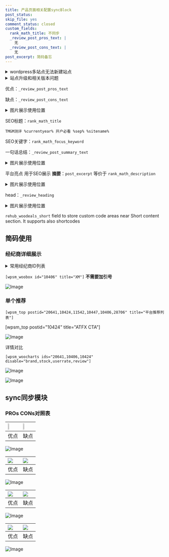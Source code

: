 ```yaml
---
title: 产品页面相关配置syncBlock
post_status: 
skip_file: yes
comment_status: closed
custom_fields:
  rank_math_title: 不同步
  _review_post_pros_text: |
    无
  _review_post_cons_text: |
    无
post_excerpt: 简码备忘
---
```

<details><summary>wordpress多站点无法新建站点</summary>

<li>和报错需要清理cookies一样的原因</li>
<li>wp-config.php里面<code>define( 'SUBDOMAIN_INSTALL', false );//子域名安装</code></li>
<li>新建子站点是用<code>define( 'SUBDOMAIN_INSTALL', true);//子域名安装</code> 完成以后，改成<code>false</code></li>
</details>

<details><summary>站点升级和相关版本问题</summary>

<p>wordpress：5.9.9
woocommerce：7.5.1
出现问题的地方：主题选项里面>><strong>Product layout >>compact style</strong></p>
<p>如何出现没有用过的字段 导致无法保存。先导出配置 然后进行修改，后面再次恢复即可。</p>
<p>出现部分字段无法显示时，需要返回默认布局后，对产品进行保存就好了。</p>
<p></p>
</details>

优点：`_review_post_pros_text`

缺点：`_review_post_cons_text`

<details><summary>图片展示使用位置</summary>

<img src="https://prod-files-secure.s3.us-west-2.amazonaws.com/39ed1227-6d7d-4570-be36-9ccd4a2c4241/f51d3d83-55d4-4bdf-9604-f37ec77ab556/Untitled.png?X-Amz-Algorithm=AWS4-HMAC-SHA256&X-Amz-Content-Sha256=UNSIGNED-PAYLOAD&X-Amz-Credential=ASIAZI2LB466QBAF6IL7%2F20250421%2Fus-west-2%2Fs3%2Faws4_request&X-Amz-Date=20250421T165521Z&X-Amz-Expires=3600&X-Amz-Security-Token=IQoJb3JpZ2luX2VjEDkaCXVzLXdlc3QtMiJIMEYCIQDYT5yF%2BdQFRM0LTDHmydJhHI43KQkfO9L%2FVhZrZJxB%2FQIhAI6niL%2FoIdm1RBI0IR9whloWdCn1NZOFAyfKRn91CisyKogECML%2F%2F%2F%2F%2F%2F%2F%2F%2F%2FwEQABoMNjM3NDIzMTgzODA1IgztC2ve3LxppiwCoPEq3APfBqHKFTrKWguCPszW1TGLnpuq0rTBO6ggNKDkuQ3dIZpW%2FccvWyo4tZvUKpWnu9VF%2BL1ePh1JcJ584rT%2F9LISXs%2BxjF65qkRM0E%2BMw61l7R27xtAA26gz7HvmKYD0eJ5OB5%2Fab6ySpb8U47b7EkNAa1snVgOBlwyxLro3%2Fft5yufTUsMDPID0texhepA3sT5AGG3Mmby5h6FcKtOKE5lrxcG0Y6VftzaSvRv%2B5%2BBV1i0GWuCfFzfiyH0NOq90qInJOWjFlpH%2FpI%2B4TzNbmRi2nE8sqXlOUPXAHFpVmLzwvIg6cjlMf6jKHvgMeHc3gGP%2BMHy%2Bkb84i%2BslhZajehoNLdZZ5tVnxXou8N3pOi2XVk23sOlm6kklNBBnZUkxY1pSfxnJtOUMjqaM1gwIP69O7ZZevvZteP4Eq%2FAJgxHS%2BwD2uBl172C%2FV%2B%2ByMxitw1ZSQz4NTV1sYEz114QvJAUJfcvdQ0LPQ8JFvRNeNPbQ3JXgd5YosZuehBJE%2FmnLN3Ahq5QY%2F8vtvsMpr%2B7uf3tGwpnFgXel0B%2Fqdz9JjjTKRvwKLtDPS6W%2BoZp%2BeLxskYUsZbcQwPp3qYAxzg80Mr%2FVjWOxPuym7U2hYxDYP8IvQyzHNpiLwvCkFbdabDCK65nABjqkAcfN5wU7ByDVjzihSMxPeN1B1T%2FpfIhQcqr6jlsN2XwWS6ODxfAxmh%2F0xCc%2FLWEdgXvZSm17M3Xh4r%2BQ%2FrYB27maOK1j4Cu%2FCXyAo%2Fr5dIpt3QISHtgS8QFlxDOM9mjMS0xpV0ueAezmFf5iqyocOCWuJYUrGg6qEAFtNqGmZx0ajSmbXTILPhQDv9g3vhpJR%2BbkZEbGHWpSDC9g7beayVWuD8hL&X-Amz-Signature=bd075c12cc771fe0399237bd01da519058d68a22cc02016d824cf49a45e04a36&X-Amz-SignedHeaders=host&x-id=GetObject" alt="Image">
</details>

SEO标题：`rank_math_title`

`TMGM测评 %currentyear% 开户必看 %sep% %sitename%`

SEO关键字：`rank_math_focus_keyword`

一句话总结：`_review_post_summary_text`

<details><summary>图片展示使用位置</summary>

<img src="https://prod-files-secure.s3.us-west-2.amazonaws.com/39ed1227-6d7d-4570-be36-9ccd4a2c4241/4b96a922-296c-4f4e-8630-d1c870cbce01/Untitled.png?X-Amz-Algorithm=AWS4-HMAC-SHA256&X-Amz-Content-Sha256=UNSIGNED-PAYLOAD&X-Amz-Credential=ASIAZI2LB4665KS7YFZI%2F20250421%2Fus-west-2%2Fs3%2Faws4_request&X-Amz-Date=20250421T165521Z&X-Amz-Expires=3600&X-Amz-Security-Token=IQoJb3JpZ2luX2VjEDkaCXVzLXdlc3QtMiJIMEYCIQCPk1Ktb38cAoUEdSvSkHDZS95PSITN%2Fh%2F4bl%2FD8m9UeQIhAMt%2Fbd%2BHPJCsD%2FiXL0Qn0t2dchInSBAFEhp25refV%2F%2FXKogECML%2F%2F%2F%2F%2F%2F%2F%2F%2F%2FwEQABoMNjM3NDIzMTgzODA1IgwMzertRinwXx8wD4gq3AN8WGRr65Iyt9tuulddHSHilW7Rk1%2FyJApbnnKLe4lmddveHy%2B5Tilga2%2BQZcimEyF0UYkM%2Ff7jxSnkDUx9Byuzjx8bfCjpZ3CmZ%2FifploH5Q%2FV6J8wSxhOx996MvgEd7YkXBzzE8E3H64A8FUW8sBwTtBB%2FnQaDvjk6%2BzbeK14HQMPVe2m4b3W4ktUMYY0KrGcxnHquS2yR4gAZ4FiyI3xQmH7WobWyyq6yp4YOmjkK7q%2Fujy0%2FyvfRgA4nJ61N2P7A4buoa%2FcV5PhdCJo7Af%2BcrP7KDdL8PUWauD4KzreetBKPB3a5orG9k1qT%2F2cwzjV4GmV8QRFuRc7a1Zp%2FsfMoJ%2Fzr36mfgoeMcqaNSYaFUBK%2BYuXP7tHxD%2FnByGu6xo8Ul1AyKm5eFv%2B1kXMWCWbM57ymW%2BMXXmjJjSjvScTPc8Z7YkEFuQ%2BajcE%2BiSkBHkM9ING%2FBxp5HUJ5uOV%2FW12fJQW8vqqs8IFUJdTGl8%2BndLjOmZ7fROLgcdkmm%2FMCjsjl4rsVmKwtspwVdY6u2QVygM7RO%2Fqx0OpSV%2FL96JbNT6atcZ%2F59y9KFTxmhkSyS7t2jkj%2Fp4y0Rt5%2FqGlS%2BRlBvrULs0mskDNHFywxj3uCW9ByHXCMX1wBxamMjDq65nABjqkAZ5VmeIf77ZOj4jDoWXPScIlBtty4jUxxNvBqySlrjrIbtgsWD9c1Q4JODW5Ls%2FkYN4IQHW7PIOv5WugIiZ2%2FOvRbBNys5ZNuKdF%2BKlAo1XGW3q1LEIwjqYOZS7pJ8RtEO6bjKZi%2FtpvJMVaoZa662KUknp9w%2FaiGQCgAntko9xYAKP7gn9pnKg5PoYBrC8%2FlorW4zpd1T2kzVTyKLbeFHBg1UwB&X-Amz-Signature=4489e3a7cd79b44910140a7b519c1d5e91497ecad897d9dc54fb0759d53a4298&X-Amz-SignedHeaders=host&x-id=GetObject" alt="Image">
</details>

平台亮点 用于SEO展示 **摘要**：`post_excerpt`  等价于 `rank_math_description`

<details><summary>图片展示使用位置</summary>

<img src="https://prod-files-secure.s3.us-west-2.amazonaws.com/39ed1227-6d7d-4570-be36-9ccd4a2c4241/1ee11f63-b60a-4dfe-a7a7-d58ff23b5d88/Untitled.png?X-Amz-Algorithm=AWS4-HMAC-SHA256&X-Amz-Content-Sha256=UNSIGNED-PAYLOAD&X-Amz-Credential=ASIAZI2LB466QX5AQLPJ%2F20250421%2Fus-west-2%2Fs3%2Faws4_request&X-Amz-Date=20250421T165522Z&X-Amz-Expires=3600&X-Amz-Security-Token=IQoJb3JpZ2luX2VjEDkaCXVzLXdlc3QtMiJHMEUCIQDkynNWPM%2BCUIUMp3v%2Fwzn11gpqCzYSlDQHfMwnRV7NGwIgVoK0bqGviUF7cmXDuJuLaph94Emw5%2B8G8gWmYqKh2WoqiAQIwv%2F%2F%2F%2F%2F%2F%2F%2F%2F%2FARAAGgw2Mzc0MjMxODM4MDUiDDg2zOCswvLU4OSKFCrcAyKglRjg4m9gjRiOl7y7OWVdhVmIf0%2FzXrMSqnHioK3ITmxFG1C3NQGa2k%2B5%2BqD3klFGXd5U5tpv8NQdF%2Bv32cHsdsKOUFAmU6jHujiF%2Bl9S93NUs04q18yYNS4GecLRCU8bkMUqHJjGF0mWJAZ4AvFBvNMPJPi5Zfv91DAv8Q9kstc4Yj4AvvQspk2HzMXq%2F9CMvK%2BqToPQgXbDsxDCC0ojLkLm%2Bay7awvVNPz224YGKErEK7d0piWuOuPwf2YK1ZyWV8BCoDARHpmXoDpNognub1BA6thlScYUmVZ%2F6yN1rKczSdZImLKDBtsODH9RCKLTP0oriZbkCfTHns9iEz9iEiMkT2A4YkGdzlNMtOChgOwhL0hVHmjF2XjTylu%2B2GjLQxTagBMWoo6Ag%2BZB6JLLVz6Gju8ShNLA5tLpNEluwFN4tS6DWTvmaeCishlcyvDaqt0vXY%2FILZYcyRuxmMkCQTio%2B%2BsdNLpQnf3srDe4NYPEmhA0YtFzEp9tnUEH8l%2FOFDorm5xyiGARonw9Y5PCwKaRmiHA2Olza7uTf3uzuRdMes%2FhQoWzsEk0jEy2UDueqwWyCR7uLY9CsqmK7j97O457FDAWCBeq2LNFkTYVNAoruGR0H53IwiZWMJbumcAGOqUBj1cFdJmBsqYqy4shWCNAKlsSAVE4bx2POoJ8JWC080YSJVMOI4ce8OdFIYeke%2FW47c6VYMpcI%2FLi0Ov9L%2Bqq3g0pPmsW%2FMwXXINJUBtcpej5OogfWeWj8F5Oj5zIqbA1uEYqkhrLtiyoNLyRVvWvU5f4ZVaOyu8EpDcSoboBzbOwdfWKClbyMDNUVeE8GJzAncPj%2BGijN%2F3GfpdCu7hGzzc8xxDl&X-Amz-Signature=f3ed6688298a85e2241183a70ee92b84059edd7b31f147adb10ef0fd371db7a4&X-Amz-SignedHeaders=host&x-id=GetObject" alt="Image">
<img src="https://prod-files-secure.s3.us-west-2.amazonaws.com/39ed1227-6d7d-4570-be36-9ccd4a2c4241/ad4118b5-78d8-4fbe-801e-3b29b5d99c01/Untitled.png?X-Amz-Algorithm=AWS4-HMAC-SHA256&X-Amz-Content-Sha256=UNSIGNED-PAYLOAD&X-Amz-Credential=ASIAZI2LB466QX5AQLPJ%2F20250421%2Fus-west-2%2Fs3%2Faws4_request&X-Amz-Date=20250421T165522Z&X-Amz-Expires=3600&X-Amz-Security-Token=IQoJb3JpZ2luX2VjEDkaCXVzLXdlc3QtMiJHMEUCIQDkynNWPM%2BCUIUMp3v%2Fwzn11gpqCzYSlDQHfMwnRV7NGwIgVoK0bqGviUF7cmXDuJuLaph94Emw5%2B8G8gWmYqKh2WoqiAQIwv%2F%2F%2F%2F%2F%2F%2F%2F%2F%2FARAAGgw2Mzc0MjMxODM4MDUiDDg2zOCswvLU4OSKFCrcAyKglRjg4m9gjRiOl7y7OWVdhVmIf0%2FzXrMSqnHioK3ITmxFG1C3NQGa2k%2B5%2BqD3klFGXd5U5tpv8NQdF%2Bv32cHsdsKOUFAmU6jHujiF%2Bl9S93NUs04q18yYNS4GecLRCU8bkMUqHJjGF0mWJAZ4AvFBvNMPJPi5Zfv91DAv8Q9kstc4Yj4AvvQspk2HzMXq%2F9CMvK%2BqToPQgXbDsxDCC0ojLkLm%2Bay7awvVNPz224YGKErEK7d0piWuOuPwf2YK1ZyWV8BCoDARHpmXoDpNognub1BA6thlScYUmVZ%2F6yN1rKczSdZImLKDBtsODH9RCKLTP0oriZbkCfTHns9iEz9iEiMkT2A4YkGdzlNMtOChgOwhL0hVHmjF2XjTylu%2B2GjLQxTagBMWoo6Ag%2BZB6JLLVz6Gju8ShNLA5tLpNEluwFN4tS6DWTvmaeCishlcyvDaqt0vXY%2FILZYcyRuxmMkCQTio%2B%2BsdNLpQnf3srDe4NYPEmhA0YtFzEp9tnUEH8l%2FOFDorm5xyiGARonw9Y5PCwKaRmiHA2Olza7uTf3uzuRdMes%2FhQoWzsEk0jEy2UDueqwWyCR7uLY9CsqmK7j97O457FDAWCBeq2LNFkTYVNAoruGR0H53IwiZWMJbumcAGOqUBj1cFdJmBsqYqy4shWCNAKlsSAVE4bx2POoJ8JWC080YSJVMOI4ce8OdFIYeke%2FW47c6VYMpcI%2FLi0Ov9L%2Bqq3g0pPmsW%2FMwXXINJUBtcpej5OogfWeWj8F5Oj5zIqbA1uEYqkhrLtiyoNLyRVvWvU5f4ZVaOyu8EpDcSoboBzbOwdfWKClbyMDNUVeE8GJzAncPj%2BGijN%2F3GfpdCu7hGzzc8xxDl&X-Amz-Signature=06e267e7bc761d2be81d77881d24c0af4c3553ec7fd70ec310fe6daf1deb1b65&X-Amz-SignedHeaders=host&x-id=GetObject" alt="Image">
<img src="https://prod-files-secure.s3.us-west-2.amazonaws.com/39ed1227-6d7d-4570-be36-9ccd4a2c4241/a38cf7c9-a79c-4b64-9e94-13589fe0758b/Untitled.png?X-Amz-Algorithm=AWS4-HMAC-SHA256&X-Amz-Content-Sha256=UNSIGNED-PAYLOAD&X-Amz-Credential=ASIAZI2LB466QX5AQLPJ%2F20250421%2Fus-west-2%2Fs3%2Faws4_request&X-Amz-Date=20250421T165522Z&X-Amz-Expires=3600&X-Amz-Security-Token=IQoJb3JpZ2luX2VjEDkaCXVzLXdlc3QtMiJHMEUCIQDkynNWPM%2BCUIUMp3v%2Fwzn11gpqCzYSlDQHfMwnRV7NGwIgVoK0bqGviUF7cmXDuJuLaph94Emw5%2B8G8gWmYqKh2WoqiAQIwv%2F%2F%2F%2F%2F%2F%2F%2F%2F%2FARAAGgw2Mzc0MjMxODM4MDUiDDg2zOCswvLU4OSKFCrcAyKglRjg4m9gjRiOl7y7OWVdhVmIf0%2FzXrMSqnHioK3ITmxFG1C3NQGa2k%2B5%2BqD3klFGXd5U5tpv8NQdF%2Bv32cHsdsKOUFAmU6jHujiF%2Bl9S93NUs04q18yYNS4GecLRCU8bkMUqHJjGF0mWJAZ4AvFBvNMPJPi5Zfv91DAv8Q9kstc4Yj4AvvQspk2HzMXq%2F9CMvK%2BqToPQgXbDsxDCC0ojLkLm%2Bay7awvVNPz224YGKErEK7d0piWuOuPwf2YK1ZyWV8BCoDARHpmXoDpNognub1BA6thlScYUmVZ%2F6yN1rKczSdZImLKDBtsODH9RCKLTP0oriZbkCfTHns9iEz9iEiMkT2A4YkGdzlNMtOChgOwhL0hVHmjF2XjTylu%2B2GjLQxTagBMWoo6Ag%2BZB6JLLVz6Gju8ShNLA5tLpNEluwFN4tS6DWTvmaeCishlcyvDaqt0vXY%2FILZYcyRuxmMkCQTio%2B%2BsdNLpQnf3srDe4NYPEmhA0YtFzEp9tnUEH8l%2FOFDorm5xyiGARonw9Y5PCwKaRmiHA2Olza7uTf3uzuRdMes%2FhQoWzsEk0jEy2UDueqwWyCR7uLY9CsqmK7j97O457FDAWCBeq2LNFkTYVNAoruGR0H53IwiZWMJbumcAGOqUBj1cFdJmBsqYqy4shWCNAKlsSAVE4bx2POoJ8JWC080YSJVMOI4ce8OdFIYeke%2FW47c6VYMpcI%2FLi0Ov9L%2Bqq3g0pPmsW%2FMwXXINJUBtcpej5OogfWeWj8F5Oj5zIqbA1uEYqkhrLtiyoNLyRVvWvU5f4ZVaOyu8EpDcSoboBzbOwdfWKClbyMDNUVeE8GJzAncPj%2BGijN%2F3GfpdCu7hGzzc8xxDl&X-Amz-Signature=3e2add103b854f0f9a35ea4f776f7778b75cb0cba7bc5e995f98f820b6dc7dae&X-Amz-SignedHeaders=host&x-id=GetObject" alt="Image">
<img src="https://prod-files-secure.s3.us-west-2.amazonaws.com/39ed1227-6d7d-4570-be36-9ccd4a2c4241/7da6fc1e-d2ac-42ae-8c75-cb5749aa18f6/Untitled.png?X-Amz-Algorithm=AWS4-HMAC-SHA256&X-Amz-Content-Sha256=UNSIGNED-PAYLOAD&X-Amz-Credential=ASIAZI2LB466QX5AQLPJ%2F20250421%2Fus-west-2%2Fs3%2Faws4_request&X-Amz-Date=20250421T165522Z&X-Amz-Expires=3600&X-Amz-Security-Token=IQoJb3JpZ2luX2VjEDkaCXVzLXdlc3QtMiJHMEUCIQDkynNWPM%2BCUIUMp3v%2Fwzn11gpqCzYSlDQHfMwnRV7NGwIgVoK0bqGviUF7cmXDuJuLaph94Emw5%2B8G8gWmYqKh2WoqiAQIwv%2F%2F%2F%2F%2F%2F%2F%2F%2F%2FARAAGgw2Mzc0MjMxODM4MDUiDDg2zOCswvLU4OSKFCrcAyKglRjg4m9gjRiOl7y7OWVdhVmIf0%2FzXrMSqnHioK3ITmxFG1C3NQGa2k%2B5%2BqD3klFGXd5U5tpv8NQdF%2Bv32cHsdsKOUFAmU6jHujiF%2Bl9S93NUs04q18yYNS4GecLRCU8bkMUqHJjGF0mWJAZ4AvFBvNMPJPi5Zfv91DAv8Q9kstc4Yj4AvvQspk2HzMXq%2F9CMvK%2BqToPQgXbDsxDCC0ojLkLm%2Bay7awvVNPz224YGKErEK7d0piWuOuPwf2YK1ZyWV8BCoDARHpmXoDpNognub1BA6thlScYUmVZ%2F6yN1rKczSdZImLKDBtsODH9RCKLTP0oriZbkCfTHns9iEz9iEiMkT2A4YkGdzlNMtOChgOwhL0hVHmjF2XjTylu%2B2GjLQxTagBMWoo6Ag%2BZB6JLLVz6Gju8ShNLA5tLpNEluwFN4tS6DWTvmaeCishlcyvDaqt0vXY%2FILZYcyRuxmMkCQTio%2B%2BsdNLpQnf3srDe4NYPEmhA0YtFzEp9tnUEH8l%2FOFDorm5xyiGARonw9Y5PCwKaRmiHA2Olza7uTf3uzuRdMes%2FhQoWzsEk0jEy2UDueqwWyCR7uLY9CsqmK7j97O457FDAWCBeq2LNFkTYVNAoruGR0H53IwiZWMJbumcAGOqUBj1cFdJmBsqYqy4shWCNAKlsSAVE4bx2POoJ8JWC080YSJVMOI4ce8OdFIYeke%2FW47c6VYMpcI%2FLi0Ov9L%2Bqq3g0pPmsW%2FMwXXINJUBtcpej5OogfWeWj8F5Oj5zIqbA1uEYqkhrLtiyoNLyRVvWvU5f4ZVaOyu8EpDcSoboBzbOwdfWKClbyMDNUVeE8GJzAncPj%2BGijN%2F3GfpdCu7hGzzc8xxDl&X-Amz-Signature=7a55bb5b44cbbd7cb8575e8e67135907aabda8a5a32ad4e49b818ffbce987a9c&X-Amz-SignedHeaders=host&x-id=GetObject" alt="Image">
<img src="https://prod-files-secure.s3.us-west-2.amazonaws.com/39ed1227-6d7d-4570-be36-9ccd4a2c4241/7e97f40a-eaee-47f5-b2f9-475f96808fa7/Untitled.png?X-Amz-Algorithm=AWS4-HMAC-SHA256&X-Amz-Content-Sha256=UNSIGNED-PAYLOAD&X-Amz-Credential=ASIAZI2LB466QX5AQLPJ%2F20250421%2Fus-west-2%2Fs3%2Faws4_request&X-Amz-Date=20250421T165522Z&X-Amz-Expires=3600&X-Amz-Security-Token=IQoJb3JpZ2luX2VjEDkaCXVzLXdlc3QtMiJHMEUCIQDkynNWPM%2BCUIUMp3v%2Fwzn11gpqCzYSlDQHfMwnRV7NGwIgVoK0bqGviUF7cmXDuJuLaph94Emw5%2B8G8gWmYqKh2WoqiAQIwv%2F%2F%2F%2F%2F%2F%2F%2F%2F%2FARAAGgw2Mzc0MjMxODM4MDUiDDg2zOCswvLU4OSKFCrcAyKglRjg4m9gjRiOl7y7OWVdhVmIf0%2FzXrMSqnHioK3ITmxFG1C3NQGa2k%2B5%2BqD3klFGXd5U5tpv8NQdF%2Bv32cHsdsKOUFAmU6jHujiF%2Bl9S93NUs04q18yYNS4GecLRCU8bkMUqHJjGF0mWJAZ4AvFBvNMPJPi5Zfv91DAv8Q9kstc4Yj4AvvQspk2HzMXq%2F9CMvK%2BqToPQgXbDsxDCC0ojLkLm%2Bay7awvVNPz224YGKErEK7d0piWuOuPwf2YK1ZyWV8BCoDARHpmXoDpNognub1BA6thlScYUmVZ%2F6yN1rKczSdZImLKDBtsODH9RCKLTP0oriZbkCfTHns9iEz9iEiMkT2A4YkGdzlNMtOChgOwhL0hVHmjF2XjTylu%2B2GjLQxTagBMWoo6Ag%2BZB6JLLVz6Gju8ShNLA5tLpNEluwFN4tS6DWTvmaeCishlcyvDaqt0vXY%2FILZYcyRuxmMkCQTio%2B%2BsdNLpQnf3srDe4NYPEmhA0YtFzEp9tnUEH8l%2FOFDorm5xyiGARonw9Y5PCwKaRmiHA2Olza7uTf3uzuRdMes%2FhQoWzsEk0jEy2UDueqwWyCR7uLY9CsqmK7j97O457FDAWCBeq2LNFkTYVNAoruGR0H53IwiZWMJbumcAGOqUBj1cFdJmBsqYqy4shWCNAKlsSAVE4bx2POoJ8JWC080YSJVMOI4ce8OdFIYeke%2FW47c6VYMpcI%2FLi0Ov9L%2Bqq3g0pPmsW%2FMwXXINJUBtcpej5OogfWeWj8F5Oj5zIqbA1uEYqkhrLtiyoNLyRVvWvU5f4ZVaOyu8EpDcSoboBzbOwdfWKClbyMDNUVeE8GJzAncPj%2BGijN%2F3GfpdCu7hGzzc8xxDl&X-Amz-Signature=8492be80dce4f73d9353c0b1d45fbcab02c46f90ccdcd6e77599c0335a5d770b&X-Amz-SignedHeaders=host&x-id=GetObject" alt="Image">
</details>

head：`_review_heading`

<details><summary>图片展示使用位置</summary>

<img src="https://prod-files-secure.s3.us-west-2.amazonaws.com/39ed1227-6d7d-4570-be36-9ccd4a2c4241/3a4650ad-9887-415c-889a-edd51fa54f27/Untitled.png?X-Amz-Algorithm=AWS4-HMAC-SHA256&X-Amz-Content-Sha256=UNSIGNED-PAYLOAD&X-Amz-Credential=ASIAZI2LB466YHP3S6B4%2F20250421%2Fus-west-2%2Fs3%2Faws4_request&X-Amz-Date=20250421T165522Z&X-Amz-Expires=3600&X-Amz-Security-Token=IQoJb3JpZ2luX2VjEDkaCXVzLXdlc3QtMiJGMEQCIACF09lEWl7yLt7FlXdlAy5i4vYx%2F5OXj6cL3olMJZHAAiBNwQJf%2BBhaiVeI7BJMoai1nKZmyP%2BB9%2F7Aq6Rq99v3wCqIBAjC%2F%2F%2F%2F%2F%2F%2F%2F%2F%2F8BEAAaDDYzNzQyMzE4MzgwNSIMsIniYiGIk1v%2Be6V1KtwDSbg92sR8iYCWsHAx02J2hPgVrJCAMF9J8d4aXasw9O9wGjOdcDBck%2B3prosbfOKCDwwtuI2PEMlcZAXF%2BYkzez3Sf9uc%2Fgll8BgIaY6UB9ILwRZ7fn82smCmcST5BxnslEyrs%2B2AM%2FHJEBrEygYQAU7WW9L88wz%2Bm5hTC9bEkmTQHZK7s0rx3rMHyYQXHCtsQdtnv0x6JbJh9QRGzgbcs3krQ4b7fs%2FReLsDn8I0CSExyYu1YEftSURQb8lYMo9d6bQn2mddexwJdJK60xdLs0dIMFGbzc3xn7mqdwil4eWxrvWyvQi7AtLNvZUl7aHto7NiBv7rMfrK5%2BWEPmFKN5LrG3atv970RlqlCghPQrfFPUcEk3CGLrthAaM3B%2F1zbHvR027IKX7GJloH55Ukp%2F2MiZCGMptGfvAL4%2FO%2BqSdxGVoqq4wdHkYmFflbthImLjkeFdMFd1Oc6Qtd2%2FWcHNJcqTwVExt0U1UhqsmPCWQYxiI%2BKntQW4qokVAKficNrzF%2BwgyYNHLStGkoc2Uw2kdUV7rj2BdS6WlL3xwJ5fkgDAJPIWJTYpeBIsTKRSv5tFFvqwA2OWWB35xcPAF8tMku8OQIjrbR%2FzNthMqOMiXP%2FKgja%2F6RVjzi4T4wne6ZwAY6pgFjx7u8fpGy%2F8NH17ci3lDxxwwQgKaCxqw01MH%2BRMCsPwhPhrnGyjntSLBA5MS8V%2B2hTatTqD6Sz3OhtA9coZhHrXzz21djLBwANrySnFpp6FYOkbRrmsOGUlTimgTiu4Lr11agkeAb9amsEKstZnlc993xDk0PvxsrB05lymuzGBljUyJl48xkutMZ5rULrVQz1OsvbjNOvThiO2LbJtJtNkwGl8W3&X-Amz-Signature=8a0b088201d7dc8db0e594259a637b8759589a8535e1a3126e9c87d07788d831&X-Amz-SignedHeaders=host&x-id=GetObject" alt="Image">
</details>

`rehub_woodeals_short`	field to store custom code areas near Short content section. It supports also shortcodes



## 简码使用

### 经纪商详细展示

<details><summary>常用经纪商ID列表</summary>

<pre><code class="php">嘉盛 ===> 20641  [wpsm_woobox id="20641" title="嘉盛"]
易信easymarkets ===> 11542  [wpsm_woobox id="11542" title="易信easymarkets"]
ATFX外汇 ===> 10424  [wpsm_woobox id="10424" title="ATFX"]
XM ===> 10406  [wpsm_woobox id="10406" title="XM"]
TMGM ===> 29622  [wpsm_woobox id="29622" title="TMGM"]
HYCM ===> 10447  [wpsm_woobox id="10447" title="HYCM"]
fpmarkets澳福外汇 ===> 20639  [wpsm_woobox id="20639" title="fpmarkets澳福外汇"]</code></pre>
</details>

`[wpsm_woobox id="10406" title="XM"]` **不需要加引号**

![Image](https://prod-files-secure.s3.us-west-2.amazonaws.com/39ed1227-6d7d-4570-be36-9ccd4a2c4241/4f898f9d-0fa7-4e43-acd3-ac6bc7be575a/Untitled.png?X-Amz-Algorithm=AWS4-HMAC-SHA256&X-Amz-Content-Sha256=UNSIGNED-PAYLOAD&X-Amz-Credential=ASIAZI2LB4667UXM4FIW%2F20250421%2Fus-west-2%2Fs3%2Faws4_request&X-Amz-Date=20250421T165518Z&X-Amz-Expires=3600&X-Amz-Security-Token=IQoJb3JpZ2luX2VjEDkaCXVzLXdlc3QtMiJGMEQCIHgFVYY0%2FvHfubwdcrZzDsWQAOFfm27jdCvzUErWYOTfAiBmR%2FFoDlh2%2FRTGCuU%2BNBDmoBxUCvt4IPtnU2JuGBOlEiqIBAjC%2F%2F%2F%2F%2F%2F%2F%2F%2F%2F8BEAAaDDYzNzQyMzE4MzgwNSIMMeL%2FHedmdcUYhNmVKtwDaSu4TNSoDEh%2B9HoDP8g52mcY9%2FLZUZxSG1uFBeHCDxNRTvemqB5d3pRXGALtljR7b0U6F50AIY5nhMGqiGrRFiczVrA9AdFHA9kcI%2F9U9mVdl8mO8nmBwGrctIhObejj9kjuDX5v0lmBV1Eo69Z8z4v%2BxqwuUIMAn47DM%2B357ki2dnvCLwRCEHlfKOIr6%2BsVdTTYWPzvAfinu1htZPKv88rr99atETOstkDX9OT6DQmhpltW6VoJVnRKL9%2Bg9C6kCn9aB74zq6%2FPRk5amLjKoMTAJw8kKBHEtcPrNyMeJugWpBvMo8DGPhM9V%2FnTYSYccigoekL6aQPI1EJbmBxo2P8S%2FfT2XjT6PvSJJoU4tBQXRWHkZ6FqKbPcrnorn7eK5oAjRs75wqji5Zo6mmpxBd2%2FP7oFC6M3Fm7gIaUdLZVaaq%2Bvd9cA5ntb2mCvabWE%2Fk3%2FEY%2B%2BS4Tis6VNDTOZgGGRIoCN19%2BOJc2imNhDhlqSZkN1Ds%2B7TYBDZOsiCJwcuiSQ%2FhJiKhGtbOgRz%2BWZC%2B4YavZ4Ki%2FRvK2BUboosPHgqSUSh71Cfcz829YwvMVhFULE3kvg5kuM4XbKvjHy0lB2UbM9Nolbpe6xixN3vyqsZfMDWq016ie%2BYF4w6uuZwAY6pgHVeU2El7%2BTGuBUbqrWxN555zZ7340uQvABL0VWnr3P7u4Zkt%2Bnpk0TqtPL0rhcuuVE5A%2Bupn6o6j0hLY5RMk7v2iIjL%2FN6xP1ykH2yHtqqPRQiN9gz%2FessCaiKLythlF2VOxZI1BbtrlNaSBnWTVktqaVD0ncavJRzWT1vP%2BRUk%2FXi8AeOdeyBbmFNXRKAtphOUocnmvVq0FrTtf7wYcex7XMlsj1r&X-Amz-Signature=13c240226f4d7ee550063debfb8692aa77c2111990c6640093ff0463de7370ad&X-Amz-SignedHeaders=host&x-id=GetObject)

### 单个推荐
`[wpsm_top postid="20641,10424,11542,10447,10406,28706" title="平台推荐列表"]`

[wpsm_top postid="10424" title="ATFX CTA"]

![Image](https://prod-files-secure.s3.us-west-2.amazonaws.com/39ed1227-6d7d-4570-be36-9ccd4a2c4241/5ac620dc-51a8-48b6-b55d-91f47299193c/Untitled.png?X-Amz-Algorithm=AWS4-HMAC-SHA256&X-Amz-Content-Sha256=UNSIGNED-PAYLOAD&X-Amz-Credential=ASIAZI2LB4667UXM4FIW%2F20250421%2Fus-west-2%2Fs3%2Faws4_request&X-Amz-Date=20250421T165518Z&X-Amz-Expires=3600&X-Amz-Security-Token=IQoJb3JpZ2luX2VjEDkaCXVzLXdlc3QtMiJGMEQCIHgFVYY0%2FvHfubwdcrZzDsWQAOFfm27jdCvzUErWYOTfAiBmR%2FFoDlh2%2FRTGCuU%2BNBDmoBxUCvt4IPtnU2JuGBOlEiqIBAjC%2F%2F%2F%2F%2F%2F%2F%2F%2F%2F8BEAAaDDYzNzQyMzE4MzgwNSIMMeL%2FHedmdcUYhNmVKtwDaSu4TNSoDEh%2B9HoDP8g52mcY9%2FLZUZxSG1uFBeHCDxNRTvemqB5d3pRXGALtljR7b0U6F50AIY5nhMGqiGrRFiczVrA9AdFHA9kcI%2F9U9mVdl8mO8nmBwGrctIhObejj9kjuDX5v0lmBV1Eo69Z8z4v%2BxqwuUIMAn47DM%2B357ki2dnvCLwRCEHlfKOIr6%2BsVdTTYWPzvAfinu1htZPKv88rr99atETOstkDX9OT6DQmhpltW6VoJVnRKL9%2Bg9C6kCn9aB74zq6%2FPRk5amLjKoMTAJw8kKBHEtcPrNyMeJugWpBvMo8DGPhM9V%2FnTYSYccigoekL6aQPI1EJbmBxo2P8S%2FfT2XjT6PvSJJoU4tBQXRWHkZ6FqKbPcrnorn7eK5oAjRs75wqji5Zo6mmpxBd2%2FP7oFC6M3Fm7gIaUdLZVaaq%2Bvd9cA5ntb2mCvabWE%2Fk3%2FEY%2B%2BS4Tis6VNDTOZgGGRIoCN19%2BOJc2imNhDhlqSZkN1Ds%2B7TYBDZOsiCJwcuiSQ%2FhJiKhGtbOgRz%2BWZC%2B4YavZ4Ki%2FRvK2BUboosPHgqSUSh71Cfcz829YwvMVhFULE3kvg5kuM4XbKvjHy0lB2UbM9Nolbpe6xixN3vyqsZfMDWq016ie%2BYF4w6uuZwAY6pgHVeU2El7%2BTGuBUbqrWxN555zZ7340uQvABL0VWnr3P7u4Zkt%2Bnpk0TqtPL0rhcuuVE5A%2Bupn6o6j0hLY5RMk7v2iIjL%2FN6xP1ykH2yHtqqPRQiN9gz%2FessCaiKLythlF2VOxZI1BbtrlNaSBnWTVktqaVD0ncavJRzWT1vP%2BRUk%2FXi8AeOdeyBbmFNXRKAtphOUocnmvVq0FrTtf7wYcex7XMlsj1r&X-Amz-Signature=ed1d36d1fc0f5636d34dcfec789adee8af1641d07d08d70c9d73c88c476823fc&X-Amz-SignedHeaders=host&x-id=GetObject)

详情对比

`[wpsm_woocharts ids="20641,10406,10424" disable="brand,stock,userrate,review"]`

![Image](https://prod-files-secure.s3.us-west-2.amazonaws.com/39ed1227-6d7d-4570-be36-9ccd4a2c4241/bf3ba45f-b9f3-4295-8aef-b4a495fd25f4/Untitled.png?X-Amz-Algorithm=AWS4-HMAC-SHA256&X-Amz-Content-Sha256=UNSIGNED-PAYLOAD&X-Amz-Credential=ASIAZI2LB4667UXM4FIW%2F20250421%2Fus-west-2%2Fs3%2Faws4_request&X-Amz-Date=20250421T165518Z&X-Amz-Expires=3600&X-Amz-Security-Token=IQoJb3JpZ2luX2VjEDkaCXVzLXdlc3QtMiJGMEQCIHgFVYY0%2FvHfubwdcrZzDsWQAOFfm27jdCvzUErWYOTfAiBmR%2FFoDlh2%2FRTGCuU%2BNBDmoBxUCvt4IPtnU2JuGBOlEiqIBAjC%2F%2F%2F%2F%2F%2F%2F%2F%2F%2F8BEAAaDDYzNzQyMzE4MzgwNSIMMeL%2FHedmdcUYhNmVKtwDaSu4TNSoDEh%2B9HoDP8g52mcY9%2FLZUZxSG1uFBeHCDxNRTvemqB5d3pRXGALtljR7b0U6F50AIY5nhMGqiGrRFiczVrA9AdFHA9kcI%2F9U9mVdl8mO8nmBwGrctIhObejj9kjuDX5v0lmBV1Eo69Z8z4v%2BxqwuUIMAn47DM%2B357ki2dnvCLwRCEHlfKOIr6%2BsVdTTYWPzvAfinu1htZPKv88rr99atETOstkDX9OT6DQmhpltW6VoJVnRKL9%2Bg9C6kCn9aB74zq6%2FPRk5amLjKoMTAJw8kKBHEtcPrNyMeJugWpBvMo8DGPhM9V%2FnTYSYccigoekL6aQPI1EJbmBxo2P8S%2FfT2XjT6PvSJJoU4tBQXRWHkZ6FqKbPcrnorn7eK5oAjRs75wqji5Zo6mmpxBd2%2FP7oFC6M3Fm7gIaUdLZVaaq%2Bvd9cA5ntb2mCvabWE%2Fk3%2FEY%2B%2BS4Tis6VNDTOZgGGRIoCN19%2BOJc2imNhDhlqSZkN1Ds%2B7TYBDZOsiCJwcuiSQ%2FhJiKhGtbOgRz%2BWZC%2B4YavZ4Ki%2FRvK2BUboosPHgqSUSh71Cfcz829YwvMVhFULE3kvg5kuM4XbKvjHy0lB2UbM9Nolbpe6xixN3vyqsZfMDWq016ie%2BYF4w6uuZwAY6pgHVeU2El7%2BTGuBUbqrWxN555zZ7340uQvABL0VWnr3P7u4Zkt%2Bnpk0TqtPL0rhcuuVE5A%2Bupn6o6j0hLY5RMk7v2iIjL%2FN6xP1ykH2yHtqqPRQiN9gz%2FessCaiKLythlF2VOxZI1BbtrlNaSBnWTVktqaVD0ncavJRzWT1vP%2BRUk%2FXi8AeOdeyBbmFNXRKAtphOUocnmvVq0FrTtf7wYcex7XMlsj1r&X-Amz-Signature=a433423aa9b28f1eaef84c907743509c63cdb78a4b63cefa22ac9d2779f0469c&X-Amz-SignedHeaders=host&x-id=GetObject)

![Image](https://prod-files-secure.s3.us-west-2.amazonaws.com/39ed1227-6d7d-4570-be36-9ccd4a2c4241/30bc56ef-f383-4b48-9768-2ebc9e436ec0/Untitled.png?X-Amz-Algorithm=AWS4-HMAC-SHA256&X-Amz-Content-Sha256=UNSIGNED-PAYLOAD&X-Amz-Credential=ASIAZI2LB4667UXM4FIW%2F20250421%2Fus-west-2%2Fs3%2Faws4_request&X-Amz-Date=20250421T165518Z&X-Amz-Expires=3600&X-Amz-Security-Token=IQoJb3JpZ2luX2VjEDkaCXVzLXdlc3QtMiJGMEQCIHgFVYY0%2FvHfubwdcrZzDsWQAOFfm27jdCvzUErWYOTfAiBmR%2FFoDlh2%2FRTGCuU%2BNBDmoBxUCvt4IPtnU2JuGBOlEiqIBAjC%2F%2F%2F%2F%2F%2F%2F%2F%2F%2F8BEAAaDDYzNzQyMzE4MzgwNSIMMeL%2FHedmdcUYhNmVKtwDaSu4TNSoDEh%2B9HoDP8g52mcY9%2FLZUZxSG1uFBeHCDxNRTvemqB5d3pRXGALtljR7b0U6F50AIY5nhMGqiGrRFiczVrA9AdFHA9kcI%2F9U9mVdl8mO8nmBwGrctIhObejj9kjuDX5v0lmBV1Eo69Z8z4v%2BxqwuUIMAn47DM%2B357ki2dnvCLwRCEHlfKOIr6%2BsVdTTYWPzvAfinu1htZPKv88rr99atETOstkDX9OT6DQmhpltW6VoJVnRKL9%2Bg9C6kCn9aB74zq6%2FPRk5amLjKoMTAJw8kKBHEtcPrNyMeJugWpBvMo8DGPhM9V%2FnTYSYccigoekL6aQPI1EJbmBxo2P8S%2FfT2XjT6PvSJJoU4tBQXRWHkZ6FqKbPcrnorn7eK5oAjRs75wqji5Zo6mmpxBd2%2FP7oFC6M3Fm7gIaUdLZVaaq%2Bvd9cA5ntb2mCvabWE%2Fk3%2FEY%2B%2BS4Tis6VNDTOZgGGRIoCN19%2BOJc2imNhDhlqSZkN1Ds%2B7TYBDZOsiCJwcuiSQ%2FhJiKhGtbOgRz%2BWZC%2B4YavZ4Ki%2FRvK2BUboosPHgqSUSh71Cfcz829YwvMVhFULE3kvg5kuM4XbKvjHy0lB2UbM9Nolbpe6xixN3vyqsZfMDWq016ie%2BYF4w6uuZwAY6pgHVeU2El7%2BTGuBUbqrWxN555zZ7340uQvABL0VWnr3P7u4Zkt%2Bnpk0TqtPL0rhcuuVE5A%2Bupn6o6j0hLY5RMk7v2iIjL%2FN6xP1ykH2yHtqqPRQiN9gz%2FessCaiKLythlF2VOxZI1BbtrlNaSBnWTVktqaVD0ncavJRzWT1vP%2BRUk%2FXi8AeOdeyBbmFNXRKAtphOUocnmvVq0FrTtf7wYcex7XMlsj1r&X-Amz-Signature=6cb6a6e1d9c1526bbaa27d62451d7728fceb6601b59d2963f0955afaa632b6af&X-Amz-SignedHeaders=host&x-id=GetObject)

## sync同步模块

### PROs CONs对照表

| <img src="https://cdn.ifttt.fun/gh/jarlin8/OSS@main/icons/customize/pros.svg" height="auto" width="37.3%"> | <img src="https://cdn.ifttt.fun/gh/jarlin8/OSS@main/icons/customize/cons.svg" height="auto" width="28.8%"> |
| :--- | :--- |
| 优点 | 缺点 |

![Image](https://prod-files-secure.s3.us-west-2.amazonaws.com/39ed1227-6d7d-4570-be36-9ccd4a2c4241/8742b755-dfb5-4004-9a5f-d6e561664bd8/Untitled.png?X-Amz-Algorithm=AWS4-HMAC-SHA256&X-Amz-Content-Sha256=UNSIGNED-PAYLOAD&X-Amz-Credential=ASIAZI2LB4667UXM4FIW%2F20250421%2Fus-west-2%2Fs3%2Faws4_request&X-Amz-Date=20250421T165518Z&X-Amz-Expires=3600&X-Amz-Security-Token=IQoJb3JpZ2luX2VjEDkaCXVzLXdlc3QtMiJGMEQCIHgFVYY0%2FvHfubwdcrZzDsWQAOFfm27jdCvzUErWYOTfAiBmR%2FFoDlh2%2FRTGCuU%2BNBDmoBxUCvt4IPtnU2JuGBOlEiqIBAjC%2F%2F%2F%2F%2F%2F%2F%2F%2F%2F8BEAAaDDYzNzQyMzE4MzgwNSIMMeL%2FHedmdcUYhNmVKtwDaSu4TNSoDEh%2B9HoDP8g52mcY9%2FLZUZxSG1uFBeHCDxNRTvemqB5d3pRXGALtljR7b0U6F50AIY5nhMGqiGrRFiczVrA9AdFHA9kcI%2F9U9mVdl8mO8nmBwGrctIhObejj9kjuDX5v0lmBV1Eo69Z8z4v%2BxqwuUIMAn47DM%2B357ki2dnvCLwRCEHlfKOIr6%2BsVdTTYWPzvAfinu1htZPKv88rr99atETOstkDX9OT6DQmhpltW6VoJVnRKL9%2Bg9C6kCn9aB74zq6%2FPRk5amLjKoMTAJw8kKBHEtcPrNyMeJugWpBvMo8DGPhM9V%2FnTYSYccigoekL6aQPI1EJbmBxo2P8S%2FfT2XjT6PvSJJoU4tBQXRWHkZ6FqKbPcrnorn7eK5oAjRs75wqji5Zo6mmpxBd2%2FP7oFC6M3Fm7gIaUdLZVaaq%2Bvd9cA5ntb2mCvabWE%2Fk3%2FEY%2B%2BS4Tis6VNDTOZgGGRIoCN19%2BOJc2imNhDhlqSZkN1Ds%2B7TYBDZOsiCJwcuiSQ%2FhJiKhGtbOgRz%2BWZC%2B4YavZ4Ki%2FRvK2BUboosPHgqSUSh71Cfcz829YwvMVhFULE3kvg5kuM4XbKvjHy0lB2UbM9Nolbpe6xixN3vyqsZfMDWq016ie%2BYF4w6uuZwAY6pgHVeU2El7%2BTGuBUbqrWxN555zZ7340uQvABL0VWnr3P7u4Zkt%2Bnpk0TqtPL0rhcuuVE5A%2Bupn6o6j0hLY5RMk7v2iIjL%2FN6xP1ykH2yHtqqPRQiN9gz%2FessCaiKLythlF2VOxZI1BbtrlNaSBnWTVktqaVD0ncavJRzWT1vP%2BRUk%2FXi8AeOdeyBbmFNXRKAtphOUocnmvVq0FrTtf7wYcex7XMlsj1r&X-Amz-Signature=7c27caa792ab68a8ae931e3837e40d0007186f54ca6b2ac068a03e93345b6233&X-Amz-SignedHeaders=host&x-id=GetObject)

| <img src="https://cdn.ifttt.fun/gh/jarlin8/OSS@main/icons/customize/pros1.svg" height="auto"> | <img src="https://cdn.ifttt.fun/gh/jarlin8/OSS@main/icons/customize/cons1.svg" height="auto"> |
| :--- | :--- |
| 优点 | 缺点 |

![Image](https://prod-files-secure.s3.us-west-2.amazonaws.com/39ed1227-6d7d-4570-be36-9ccd4a2c4241/806358f8-c9c4-4e17-bb35-c6c76a5397a5/Untitled.png?X-Amz-Algorithm=AWS4-HMAC-SHA256&X-Amz-Content-Sha256=UNSIGNED-PAYLOAD&X-Amz-Credential=ASIAZI2LB4667UXM4FIW%2F20250421%2Fus-west-2%2Fs3%2Faws4_request&X-Amz-Date=20250421T165518Z&X-Amz-Expires=3600&X-Amz-Security-Token=IQoJb3JpZ2luX2VjEDkaCXVzLXdlc3QtMiJGMEQCIHgFVYY0%2FvHfubwdcrZzDsWQAOFfm27jdCvzUErWYOTfAiBmR%2FFoDlh2%2FRTGCuU%2BNBDmoBxUCvt4IPtnU2JuGBOlEiqIBAjC%2F%2F%2F%2F%2F%2F%2F%2F%2F%2F8BEAAaDDYzNzQyMzE4MzgwNSIMMeL%2FHedmdcUYhNmVKtwDaSu4TNSoDEh%2B9HoDP8g52mcY9%2FLZUZxSG1uFBeHCDxNRTvemqB5d3pRXGALtljR7b0U6F50AIY5nhMGqiGrRFiczVrA9AdFHA9kcI%2F9U9mVdl8mO8nmBwGrctIhObejj9kjuDX5v0lmBV1Eo69Z8z4v%2BxqwuUIMAn47DM%2B357ki2dnvCLwRCEHlfKOIr6%2BsVdTTYWPzvAfinu1htZPKv88rr99atETOstkDX9OT6DQmhpltW6VoJVnRKL9%2Bg9C6kCn9aB74zq6%2FPRk5amLjKoMTAJw8kKBHEtcPrNyMeJugWpBvMo8DGPhM9V%2FnTYSYccigoekL6aQPI1EJbmBxo2P8S%2FfT2XjT6PvSJJoU4tBQXRWHkZ6FqKbPcrnorn7eK5oAjRs75wqji5Zo6mmpxBd2%2FP7oFC6M3Fm7gIaUdLZVaaq%2Bvd9cA5ntb2mCvabWE%2Fk3%2FEY%2B%2BS4Tis6VNDTOZgGGRIoCN19%2BOJc2imNhDhlqSZkN1Ds%2B7TYBDZOsiCJwcuiSQ%2FhJiKhGtbOgRz%2BWZC%2B4YavZ4Ki%2FRvK2BUboosPHgqSUSh71Cfcz829YwvMVhFULE3kvg5kuM4XbKvjHy0lB2UbM9Nolbpe6xixN3vyqsZfMDWq016ie%2BYF4w6uuZwAY6pgHVeU2El7%2BTGuBUbqrWxN555zZ7340uQvABL0VWnr3P7u4Zkt%2Bnpk0TqtPL0rhcuuVE5A%2Bupn6o6j0hLY5RMk7v2iIjL%2FN6xP1ykH2yHtqqPRQiN9gz%2FessCaiKLythlF2VOxZI1BbtrlNaSBnWTVktqaVD0ncavJRzWT1vP%2BRUk%2FXi8AeOdeyBbmFNXRKAtphOUocnmvVq0FrTtf7wYcex7XMlsj1r&X-Amz-Signature=20dea3b0950bced57c0927b2f8feaabc3b78d0442c6783f5e68e23f6df897a2e&X-Amz-SignedHeaders=host&x-id=GetObject)

| <img src="https://cdn.ifttt.fun/gh/jarlin8/OSS@main/icons/customize/pros2.svg" height="auto"> | <img src="https://cdn.ifttt.fun/gh/jarlin8/OSS@main/icons/customize/cons2.svg" height="auto"> |
| :--- | :--- |
| 优点 | 缺点 |

![Image](https://prod-files-secure.s3.us-west-2.amazonaws.com/39ed1227-6d7d-4570-be36-9ccd4a2c4241/a9245ec9-70dd-4005-b534-0d54315fc5f3/Untitled.png?X-Amz-Algorithm=AWS4-HMAC-SHA256&X-Amz-Content-Sha256=UNSIGNED-PAYLOAD&X-Amz-Credential=ASIAZI2LB4667UXM4FIW%2F20250421%2Fus-west-2%2Fs3%2Faws4_request&X-Amz-Date=20250421T165518Z&X-Amz-Expires=3600&X-Amz-Security-Token=IQoJb3JpZ2luX2VjEDkaCXVzLXdlc3QtMiJGMEQCIHgFVYY0%2FvHfubwdcrZzDsWQAOFfm27jdCvzUErWYOTfAiBmR%2FFoDlh2%2FRTGCuU%2BNBDmoBxUCvt4IPtnU2JuGBOlEiqIBAjC%2F%2F%2F%2F%2F%2F%2F%2F%2F%2F8BEAAaDDYzNzQyMzE4MzgwNSIMMeL%2FHedmdcUYhNmVKtwDaSu4TNSoDEh%2B9HoDP8g52mcY9%2FLZUZxSG1uFBeHCDxNRTvemqB5d3pRXGALtljR7b0U6F50AIY5nhMGqiGrRFiczVrA9AdFHA9kcI%2F9U9mVdl8mO8nmBwGrctIhObejj9kjuDX5v0lmBV1Eo69Z8z4v%2BxqwuUIMAn47DM%2B357ki2dnvCLwRCEHlfKOIr6%2BsVdTTYWPzvAfinu1htZPKv88rr99atETOstkDX9OT6DQmhpltW6VoJVnRKL9%2Bg9C6kCn9aB74zq6%2FPRk5amLjKoMTAJw8kKBHEtcPrNyMeJugWpBvMo8DGPhM9V%2FnTYSYccigoekL6aQPI1EJbmBxo2P8S%2FfT2XjT6PvSJJoU4tBQXRWHkZ6FqKbPcrnorn7eK5oAjRs75wqji5Zo6mmpxBd2%2FP7oFC6M3Fm7gIaUdLZVaaq%2Bvd9cA5ntb2mCvabWE%2Fk3%2FEY%2B%2BS4Tis6VNDTOZgGGRIoCN19%2BOJc2imNhDhlqSZkN1Ds%2B7TYBDZOsiCJwcuiSQ%2FhJiKhGtbOgRz%2BWZC%2B4YavZ4Ki%2FRvK2BUboosPHgqSUSh71Cfcz829YwvMVhFULE3kvg5kuM4XbKvjHy0lB2UbM9Nolbpe6xixN3vyqsZfMDWq016ie%2BYF4w6uuZwAY6pgHVeU2El7%2BTGuBUbqrWxN555zZ7340uQvABL0VWnr3P7u4Zkt%2Bnpk0TqtPL0rhcuuVE5A%2Bupn6o6j0hLY5RMk7v2iIjL%2FN6xP1ykH2yHtqqPRQiN9gz%2FessCaiKLythlF2VOxZI1BbtrlNaSBnWTVktqaVD0ncavJRzWT1vP%2BRUk%2FXi8AeOdeyBbmFNXRKAtphOUocnmvVq0FrTtf7wYcex7XMlsj1r&X-Amz-Signature=8d086c57cb527d87769ef3fa222e4c3a0c7c21b2685951362bab01772f17f925&X-Amz-SignedHeaders=host&x-id=GetObject)

| <img src="https://cdn.ifttt.fun/gh/jarlin8/OSS@main/icons/customize/pros3.svg" height="auto"> | <img src="https://cdn.ifttt.fun/gh/jarlin8/OSS@main/icons/customize/cons3.svg" height="auto"> |
| :--- | :--- |
| 优点 | 缺点 |

![Image](https://prod-files-secure.s3.us-west-2.amazonaws.com/39ed1227-6d7d-4570-be36-9ccd4a2c4241/e1e580a2-2e5c-4780-9ff4-19c318fc2284/Untitled.png?X-Amz-Algorithm=AWS4-HMAC-SHA256&X-Amz-Content-Sha256=UNSIGNED-PAYLOAD&X-Amz-Credential=ASIAZI2LB4667UXM4FIW%2F20250421%2Fus-west-2%2Fs3%2Faws4_request&X-Amz-Date=20250421T165518Z&X-Amz-Expires=3600&X-Amz-Security-Token=IQoJb3JpZ2luX2VjEDkaCXVzLXdlc3QtMiJGMEQCIHgFVYY0%2FvHfubwdcrZzDsWQAOFfm27jdCvzUErWYOTfAiBmR%2FFoDlh2%2FRTGCuU%2BNBDmoBxUCvt4IPtnU2JuGBOlEiqIBAjC%2F%2F%2F%2F%2F%2F%2F%2F%2F%2F8BEAAaDDYzNzQyMzE4MzgwNSIMMeL%2FHedmdcUYhNmVKtwDaSu4TNSoDEh%2B9HoDP8g52mcY9%2FLZUZxSG1uFBeHCDxNRTvemqB5d3pRXGALtljR7b0U6F50AIY5nhMGqiGrRFiczVrA9AdFHA9kcI%2F9U9mVdl8mO8nmBwGrctIhObejj9kjuDX5v0lmBV1Eo69Z8z4v%2BxqwuUIMAn47DM%2B357ki2dnvCLwRCEHlfKOIr6%2BsVdTTYWPzvAfinu1htZPKv88rr99atETOstkDX9OT6DQmhpltW6VoJVnRKL9%2Bg9C6kCn9aB74zq6%2FPRk5amLjKoMTAJw8kKBHEtcPrNyMeJugWpBvMo8DGPhM9V%2FnTYSYccigoekL6aQPI1EJbmBxo2P8S%2FfT2XjT6PvSJJoU4tBQXRWHkZ6FqKbPcrnorn7eK5oAjRs75wqji5Zo6mmpxBd2%2FP7oFC6M3Fm7gIaUdLZVaaq%2Bvd9cA5ntb2mCvabWE%2Fk3%2FEY%2B%2BS4Tis6VNDTOZgGGRIoCN19%2BOJc2imNhDhlqSZkN1Ds%2B7TYBDZOsiCJwcuiSQ%2FhJiKhGtbOgRz%2BWZC%2B4YavZ4Ki%2FRvK2BUboosPHgqSUSh71Cfcz829YwvMVhFULE3kvg5kuM4XbKvjHy0lB2UbM9Nolbpe6xixN3vyqsZfMDWq016ie%2BYF4w6uuZwAY6pgHVeU2El7%2BTGuBUbqrWxN555zZ7340uQvABL0VWnr3P7u4Zkt%2Bnpk0TqtPL0rhcuuVE5A%2Bupn6o6j0hLY5RMk7v2iIjL%2FN6xP1ykH2yHtqqPRQiN9gz%2FessCaiKLythlF2VOxZI1BbtrlNaSBnWTVktqaVD0ncavJRzWT1vP%2BRUk%2FXi8AeOdeyBbmFNXRKAtphOUocnmvVq0FrTtf7wYcex7XMlsj1r&X-Amz-Signature=0c26313ec97bdb2d114c0c67ebd5a4710145711e69472970db96c862f2574ba1&X-Amz-SignedHeaders=host&x-id=GetObject)
